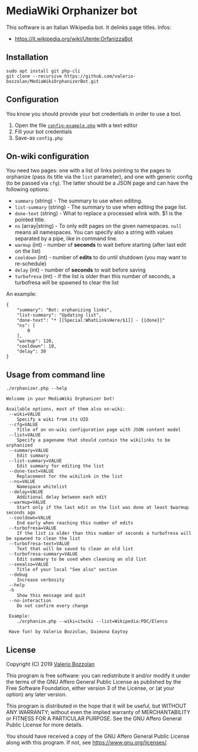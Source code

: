 # MediaWiki Orphanizer bot

This software is an Italian Wikipedia bot. It delinks page titles. Infos:

* https://it.wikipedia.org/wiki/Utente:OrfanizzaBot

## Installation

	sudo apt install git php-cli
	git clone --recursive https://github.com/valerio-bozzolan/MediaWikiOrphanizerBot.git

## Configuration

You know you should provide your bot credentials in order to use a tool.

1. Open the file [`config-example.php`](config-example.php) with a text editor
2. Fill your bot credentials
3. Save-as `config.php`

## On-wiki configuration
You need two pages: one with a list of links pointing to the pages to orphanize (pass its title via the `list` parameter),
and one with generic config (to be passed via `cfg`). The latter should be a JSON page and can have the following options:

* `summary` (string) - The summary to use when editing.
* `list-summary` (string) - The summary to use when editing the page list.
* `done-text` (string) - What to replace a processed wlink with. $1 is the pointed title.
* `ns` (array|string) - To only edit pages on the given namespaces. `null` means all namespaces. You can specify also a string with values separated by a pipe, like in command line.
* `warmup` (int) - number of __seconds__ to wait before starting (after last edit on the list)
* `cooldown` (int) - number of __edits__ to do until shutdown (you may want to re-schedule)
* `delay` (int) - number of __seconds__ to wait before saving
* `turbofresa` (int) - if the list is older than this number of seconds, a turbofresa will be spawned to clear the list

An example:

```
{
    "summary": "Bot: orphanizing links",
    "list-summary": "Updating list",
    "done-text": "* [[Special:WhatLinksHere/$1]] - {{done}}"
    "ns": [
        0
    ],
    "warmup": 120,
    "cooldown": 10,
    "delay": 30
}
```

## Usage from command line

	./orphanizer.php --help

```
Welcome in your MediaWiki Orphanizer bot!

Available options, most of them also on-wiki:
 --wiki=VALUE
 	Specify a wiki from its UID
 --cfg=VALUE
 	Title of an on-wiki configuration page with JSON content model
 --list=VALUE
 	Specify a pagename that should contain the wikilinks to be orphanized
 --summary=VALUE
 	Edit summary
 --list-summary=VALUE
 	Edit summary for editing the list
 --done-text=VALUE
 	Replacement for the wikilink in the list
 --ns=VALUE
 	Namespace whitelist
 --delay=VALUE
 	Additional delay between each edit
 --warmup=VALUE
 	Start only if the last edit on the list was done at least $warmup seconds ago
 --cooldown=VALUE
 	End early when reaching this number of edits
 --turbofresa=VALUE
 	If the list is older than this number of seconds a turbofresa will be spawned to clean the list
 --turbofresa-text=VALUE
 	Text that will be saved to clean an old list
 --turbofresa-summary=VALUE
 	Edit summary to be used when cleaning an old list
 --seealso=VALUE
 	Title of your local "See also" section
 --debug
 	Increase verbosity
 --help
 -h
 	Show this message and quit
 --no-interaction
 	Do not confirm every change

 Example:
 	./orphanize.php --wiki=itwiki --list=Wikipedia:PDC/Elenco

 Have fun! by Valerio Bozzolan, Daimona Eaytoy
```

## License

Copyright (C) 2019 [Valerio Bozzolan](https://it.wikipedia.org/wiki/Utente:Valerio_Bozzolan)

This program is free software: you can redistribute it and/or modify
it under the terms of the GNU Affero General Public License as
published by the Free Software Foundation, either version 3 of the
License, or (at your option) any later version.

This program is distributed in the hope that it will be useful,
but WITHOUT ANY WARRANTY; without even the implied warranty of
MERCHANTABILITY or FITNESS FOR A PARTICULAR PURPOSE. See the
GNU Affero General Public License for more details.

You should have received a copy of the GNU Affero General Public License
along with this program. If not, see <https://www.gnu.org/licenses/>.
